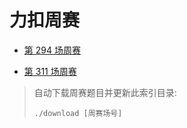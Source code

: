 # 力扣周赛

- [第 294 场周赛](294)

- [第 311 场周赛](311)

> 自动下载周赛题目并更新此索引目录:
> ```shell
> ./download [周赛场号]
> ```

